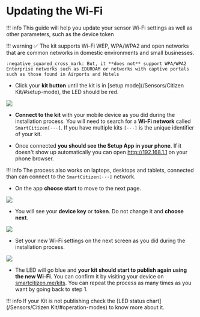 Updating the Wi-Fi
==================

!!! info
    This guide will help you update your sensor Wi-Fi settings as well as other parameters, such as the device token

!!! warning
	:white_check_mark: The kit supports Wi-Fi WEP, WPA/WPA2 and open networks that are common networks in domestic environments and small businesses.

	:negative_squared_cross_mark: But, it **does not** support WPA/WPA2 Enterprise networks such as EDUROAM or networks with captive portals such as those found in Airports and Hotels

- Click your **kit button** until the kit is in [setup mode](/Sensors/Citizen Kit/#setup-mode), the LED should be red.  

![](https://i.imgur.com/aR0gF3V.jpg)

- **Connect to the kit** with your mobile device as you did during the installation process. You will need to search for a **Wi-Fi network** called `SmartCitizen[···]`. If you have multiple kits `[···]` is the unique identifier of your kit.

- Once connected **you should see the Setup App in your phone**. If it doesn't show up automatically you can open http://192.168.1.1 on your phone browser. 

!!! info
	The process also works on laptops, desktops and tablets, connected than can connect to the `SmartCitizen[···]` network.

- On the app **choose start** to move to the next page.

![](https://i.imgur.com/zyZEXDj.png)

- You will see your **device key** or **token**. Do not change it and **choose next**.

![](https://i.imgur.com/k6gdWeP.png)

- Set your new Wi-Fi settings on the next screen as you did during the installation process.

![](https://i.imgur.com/V1jQ1rj.png)

- The LED will go blue and **your kit should start to publish again using the new Wi-Fi**. You can confirm it by visiting your device on [smartcitizen.me/kits](https://smartcitizen.me/kits). You can repeat the process as many times as you want by going back to step 1.

!!! info
	If your Kit is not publishing check the [LED status chart](/Sensors/Citizen Kit/#operation-modes) to know more about it.